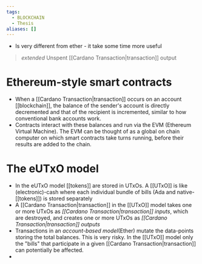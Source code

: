 ```yaml
---
tags:
  - BLOCKCHAIN
  - Thesis
aliases: []
---
```

* Is very different from ether - it take some time more useful

> *extended* Unspent [[Cardano Transaction|transaction]] output

# Ethereum-style smart contracts
* When a [[Cardano Transaction|transaction]] occurs on an account [[blockchain]], the balance of the sender's account is directly decremented and that of the recipient is incremented, similar to how conventional bank accounts work.
* Contracts interact with these balances and run via the EVM (Ethereum Virtual Machine). The EVM can be thought of as a global on chain computer on which smart contracts take turns running, before their results are added to the chain.
# The eUTxO model
* In the eUTxO model [[tokens]] are stored in UTxOs. A [[UTxO]] is like (electronic)-cash where each individual bundle of bills (Ada and native-[[tokens]]) is stored separately
* A [[Cardano Transaction|transaction]] in the [[UTxO]] model takes one or more UTxOs as *[[Cardano Transaction|transaction]] inputs*, which are destroyed, and creates one or more UTxOs as *[[Cardano Transaction|transaction]] outputs*
* Transactions in an *account-based model*(Ether) mutate the data-points storing the total balances. This is very risky. In the [[UTxO]] model only the "bills" that participate in a given [[Cardano Transaction|transaction]] can potentially be affected.
* 
